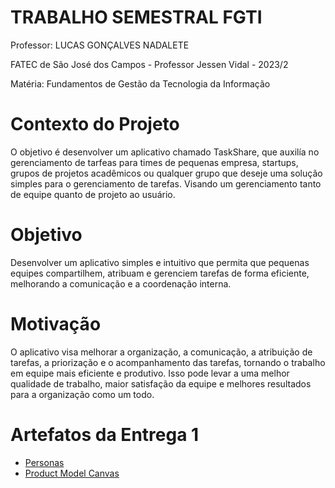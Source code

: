 # TRABALHO SEMESTRAL FGTI

Professor: LUCAS GONÇALVES NADALETE

FATEC de São José dos Campos - Professor Jessen Vidal - 2023/2

Matéria: Fundamentos de Gestão da Tecnologia da Informação

# Contexto do Projeto
O objetivo é desenvolver um aplicativo chamado TaskShare, que auxilía no gerenciamento de tarfeas para times de pequenas empresa, startups, grupos de projetos acadêmicos ou qualquer grupo que deseje uma solução simples para o gerenciamento de tarefas. Visando um gerenciamento tanto de equipe quanto de projeto ao usuário. 

# Objetivo
Desenvolver um aplicativo simples e intuitivo que permita que pequenas equipes compartilhem, atribuam e gerenciem tarefas de forma eficiente, melhorando a comunicação e a coordenação interna.

# Motivação
O aplicativo visa melhorar a organização, a comunicação, a atribuição de tarefas, a priorização e o acompanhamento das tarefas, tornando o trabalho em equipe mais eficiente e produtivo. Isso pode levar a uma melhor qualidade de trabalho, maior satisfação da equipe e melhores resultados para a organização como um todo.

# Artefatos da Entrega 1
- <a href="https://github.com/guilherme0066/trabalho_semestral_FGTI/tree/main/Personas">Personas</a>
- <a href="https://github.com/guilherme0066/trabalho_semestral_FGTI/tree/main/Canvas">Product Model Canvas</a>
